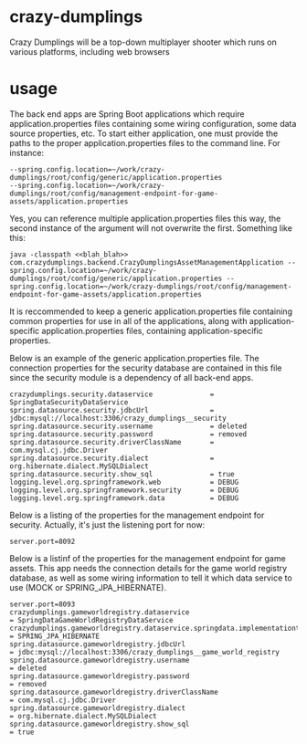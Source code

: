 # crazy-dumplings
Crazy Dumplings will be a top-down multiplayer shooter which runs on various platforms, including web browsers


# usage
The back end apps are Spring Boot applications which require application.properties files containing some wiring configuration, some data source properties, etc. To start either application, one must provide the paths to the proper application.properties files to the command line. For instance:
```
--spring.config.location=~/work/crazy-dumplings/root/config/generic/application.properties
--spring.config.location=~/work/crazy-dumplings/root/config/management-endpoint-for-game-assets/application.properties
```
Yes, you can reference multiple application.properties files this way, the second instance of the argument will not overwrite the first. Something like this:
```
java -classpath <<blah_blah>> com.crazydumplings.backend.CrazyDumplingsAssetManagementApplication --spring.config.location=~/work/crazy-dumplings/root/config/generic/application.properties --spring.config.location=~/work/crazy-dumplings/root/config/management-endpoint-for-game-assets/application.properties
```

It is reccommended to keep a generic application.properties file containing common properties for use in all of the applications, along with application-specific application.properties files, containing application-specific properties.

Below is an example of the generic application.properties file. The connection properties for the security database are contained in this file since the security module is a dependency of all back-end apps. 

```
crazydumplings.security.dataservice              = SpringDataSecurityDataService
spring.datasource.security.jdbcUrl               = jdbc:mysql://localhost:3306/crazy_dumplings__security
spring.datasource.security.username              = deleted
spring.datasource.security.password              = removed
spring.datasource.security.driverClassName       = com.mysql.cj.jdbc.Driver
spring.datasource.security.dialect               = org.hibernate.dialect.MySQLDialect
spring.datasource.security.show_sql              = true
logging.level.org.springframework.web            = DEBUG
logging.level.org.springframework.security       = DEBUG
logging.level.org.springframework.data           = DEBUG
```

Below is a listing of the properties for the management endpoint for security. Actually, it's just the listening port for now:

```
server.port=8092
```

Below is a listinf of the properties for the management endpoint for game assets. This app needs the connection details for the game world registry database, as well as some wiring information to tell it which data service to use (MOCK or SPRING_JPA_HIBERNATE).

```
server.port=8093
crazydumplings.gameworldregistry.dataservice                               = SpringDataGameWorldRegistryDataService
crazydumplings.gameworldregistry.dataservice.springdata.implementationtype = SPRING_JPA_HIBERNATE
spring.datasource.gameworldregistry.jdbcUrl                                = jdbc:mysql://localhost:3306/crazy_dumplings__game_world_registry
spring.datasource.gameworldregistry.username                               = deleted
spring.datasource.gameworldregistry.password                               = removed
spring.datasource.gameworldregistry.driverClassName                        = com.mysql.cj.jdbc.Driver
spring.datasource.gameworldregistry.dialect                                = org.hibernate.dialect.MySQLDialect
spring.datasource.gameworldregistry.show_sql                               = true
```


